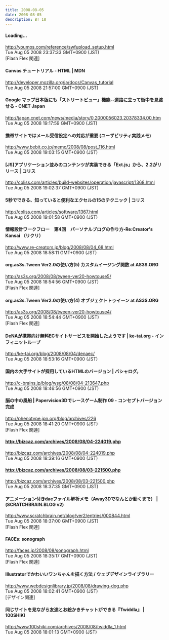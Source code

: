 ```yaml
---
title: 2008-08-05
date: 2008-08-05
description: B! 18
---
```


#### Loading...
http://youmos.com/reference/swfupload_setup.html<br>
Tue Aug 05 2008 23:37:33 GMT+0900 (JST)<br>
[Flash Flex 関連]


#### Canvas チュートリアル - HTML | MDN
http://developer.mozilla.org/ja/docs/Canvas_tutorial<br>
Tue Aug 05 2008 21:57:00 GMT+0900 (JST)<br>


#### Google マップ日本版にも「ストリートビュー」機能--道路に立って街中を見渡せる - CNET Japan
http://japan.cnet.com/news/media/story/0,2000056023,20378334,00.htm<br>
Tue Aug 05 2008 19:17:59 GMT+0900 (JST)<br>


#### 携帯サイトではメール受信設定への対応が重要 (ユーザビリティ実践メモ)
http://www.bebit.co.jp/memo/2008/08/post_116.html<br>
Tue Aug 05 2008 19:03:15 GMT+0900 (JST)<br>


####   [JS]アプリケーション並みのコンテンツが実装できる「Ext.js」から、2.2がリリース | コリス
http://coliss.com/articles/build-websites/operation/javascript/1368.html<br>
Tue Aug 05 2008 19:02:37 GMT+0900 (JST)<br>


####   5秒でできる、知っていると便利なエクセルの15のテクニック | コリス
http://coliss.com/articles/software/1367.html<br>
Tue Aug 05 2008 19:01:58 GMT+0900 (JST)<br>


####   情報設計ワークフロー　第4回　パーソナルブログの作り方-Re:Creator's Kansai （リクリ）
http://www.re-creators.jp/blog/2008/08/04_68.html<br>
Tue Aug 05 2008 18:58:11 GMT+0900 (JST)<br>


####    org.as3s.Tween Ver2.0の使い方(5) カスタムイージング関数 at AS3S.ORG
http://as3s.org/2008/08/tween-ver20-howtouse5/<br>
Tue Aug 05 2008 18:54:56 GMT+0900 (JST)<br>
[Flash Flex 関連]


####    org.as3s.Tween Ver2.0の使い方(4) オブジェクトトゥイーン at AS3S.ORG
http://as3s.org/2008/08/tween-ver20-howtouse4/<br>
Tue Aug 05 2008 18:54:44 GMT+0900 (JST)<br>
[Flash Flex 関連]


#### DeNAが携帯向け無料ECサイトサービスを開始したようです | ke-tai.org - インフィニットループ
http://ke-tai.org/blog/2008/08/04/denaec/<br>
Tue Aug 05 2008 18:53:16 GMT+0900 (JST)<br>


#### 国内の大手サイトが採用しているHTMLのバージョン | バシャログ。
http://c-brains.jp/blog/wsg/08/08/04-213647.php<br>
Tue Aug 05 2008 18:46:56 GMT+0900 (JST)<br>


#### 脳の中の風船 | Papervision3Dでレースゲーム制作 09 - コンセプトバージョン完成
http://phenotype.jpn.org/blog/archives/226<br>
Tue Aug 05 2008 18:41:20 GMT+0900 (JST)<br>
[Flash Flex 関連]


#### http://bizcaz.com/archives/2008/08/04-224019.php
http://bizcaz.com/archives/2008/08/04-224019.php<br>
Tue Aug 05 2008 18:39:16 GMT+0900 (JST)<br>


#### http://bizcaz.com/archives/2008/08/03-221500.php
http://bizcaz.com/archives/2008/08/03-221500.php<br>
Tue Aug 05 2008 18:37:35 GMT+0900 (JST)<br>


#### アニメーション付きdaeファイル解析メモ（Away3Dでなんとか動くまで） | (SCRATCHBRAIN.BLOG v2)
http://www.scratchbrain.net/blog/ver2/entries/000844.html<br>
Tue Aug 05 2008 18:37:00 GMT+0900 (JST)<br>
[Flash Flex 関連]


#### FACEs: sonograph
http://faces.jp/2008/08/sonograph.html<br>
Tue Aug 05 2008 18:35:17 GMT+0900 (JST)<br>
[Flash Flex 関連]


#### Illustratorでかわいいワンちゃんを描く方法 / ウェブデザインライブラリー
http://www.webdesignlibrary.jp/2008/08/drawing-dog.php<br>
Tue Aug 05 2008 18:02:41 GMT+0900 (JST)<br>
[デザイン関連]


#### 同じサイトを見ながら友達とお絵かきチャットができる『Twiddla』 | 100SHIKI
http://www.100shiki.com/archives/2008/08/twiddla_1.html<br>
Tue Aug 05 2008 18:01:13 GMT+0900 (JST)<br>


